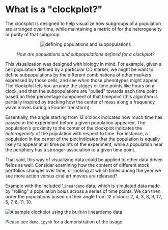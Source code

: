 # What is a "clockplot?"


The clockplot is designed to help visualize how subgroups of a population are arranged over time, while maintaining a metric of for the heterogeneity or purity of that subgroup. 

<div style="text-align:center;">
    <img src="img/populations.PNG" alt="defining populations and subpopulations"/>
    <p><em>
        How are populations and subpopulations defined for a clockplot?
    </p></em>
</div>

This visualization was designed with biology in mind. For example, given a cell population defined by a particular CD marker, we might be want to define subpopulations by the different combinations of other markers expressed by those cells, and see *when* those phenotypes might appear. The clockplot lets you arrange the stages or time points like hours on a clock, and then the subpopulations are "pulled" towards each time point based on their percentage component of that timepoint (this algorithm is partially inspired by tracking how the center of mass along a frequency wave moves during a Fourier transform). 

Essentially, the angle starting from 12 o'clock indicates how much time has passed in the experiment before a given population appeared. The population's proximity to the center of the clockplot indicates the *heterogeneity* of the population with respect to time. For instance, a population in the center of the plot indicates that the population is equally likely to appear at all time points of the experiment, while a population near the periphery has a stronger association to a given time point.  

That said, this way of visualizing data could be applied to other data driven fields as well. Consider examining how the content of different stock portfolios changes over time, or looking at which times during the year we see more action versus cin&eacute; art movies are released?

Example with the included `lineardemo` data, which is simulated data made by "rolling" a population bolus across a series of time points. We can then order the populations based on their angle from 12 o'clock: 2, 4, 3, 8, 9, 12, 5, 7, 6, 11, 10. 

![A sample clockplot using the built-in lineardemo data](img/demo.png)

Please see `demo.ipynb` for a demonstration of the usage.

